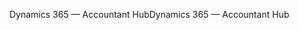 <span data-ttu-id="f756f-101">Dynamics 365 — Accountant Hub</span><span class="sxs-lookup"><span data-stu-id="f756f-101">Dynamics 365 — Accountant Hub</span></span>
